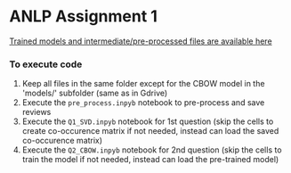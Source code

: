 # ANLP Assignment 1

[Trained models and intermediate/pre-processed files are available here](https://drive.google.com/drive/folders/1LPszozfWcZuMk-bYInBqEKhKjEyNBtXt?usp=sharing)  

### To execute code  
1. Keep all files in the same folder except for the CBOW model in the 'models/' subfolder (same as in Gdrive)  
2. Execute the `pre_process.inpyb` notebook to pre-process and save reviews  
3. Execute the `Q1_SVD.inpyb` notebook for 1st question (skip the cells to create co-occurence matrix if not needed, instead can load the saved co-occurence matrix)  
4. Execute the `Q2_CBOW.inpyb` notebook for 2nd question (skip the cells to train the model if not needed, instead can load the pre-trained model)  



